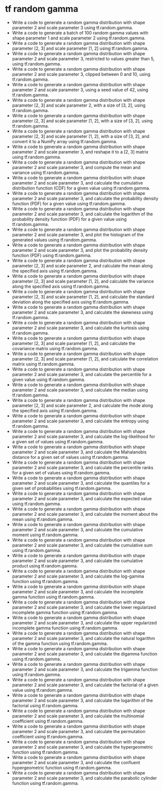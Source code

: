 # tf random gamma

- Write a code to generate a random gamma distribution with shape parameter 2 and scale parameter 3 using tf.random.gamma.
- Write a code to generate a batch of 100 random gamma values with shape parameter 1 and scale parameter 2 using tf.random.gamma.
- Write a code to generate a random gamma distribution with shape parameter [2, 3] and scale parameter [1, 2] using tf.random.gamma.
- Write a code to generate a random gamma distribution with shape parameter 2 and scale parameter 3, restricted to values greater than 5, using tf.random.gamma.
- Write a code to generate a random gamma distribution with shape parameter 2 and scale parameter 3, clipped between 0 and 10, using tf.random.gamma.
- Write a code to generate a random gamma distribution with shape parameter 2 and scale parameter 3, using a seed value of 42, using tf.random.gamma.
- Write a code to generate a random gamma distribution with shape parameter [2, 3] and scale parameter 2, with a size of [3, 2], using tf.random.gamma.
- Write a code to generate a random gamma distribution with shape parameter [2, 3] and scale parameter [1, 2], with a size of [3, 2], using tf.random.gamma.
- Write a code to generate a random gamma distribution with shape parameter [2, 3] and scale parameter [1, 2], with a size of [3, 2], and convert it to a NumPy array using tf.random.gamma.
- Write a code to generate a random gamma distribution with shape parameter 2 and scale parameter 3, and reshape it to a [2, 3] matrix using tf.random.gamma.
- Write a code to generate a random gamma distribution with shape parameter 2 and scale parameter 3, and compute the mean and variance using tf.random.gamma.
- Write a code to generate a random gamma distribution with shape parameter 2 and scale parameter 3, and calculate the cumulative distribution function (CDF) for a given value using tf.random.gamma.
- Write a code to generate a random gamma distribution with shape parameter 2 and scale parameter 3, and calculate the probability density function (PDF) for a given value using tf.random.gamma.
- Write a code to generate a random gamma distribution with shape parameter 2 and scale parameter 3, and calculate the logarithm of the probability density function (PDF) for a given value using tf.random.gamma.
- Write a code to generate a random gamma distribution with shape parameter 2 and scale parameter 3, and plot the histogram of the generated values using tf.random.gamma.
- Write a code to generate a random gamma distribution with shape parameter 2 and scale parameter 3, and plot the probability density function (PDF) using tf.random.gamma.
- Write a code to generate a random gamma distribution with shape parameter [2, 3] and scale parameter 2, and calculate the mean along the specified axis using tf.random.gamma.
- Write a code to generate a random gamma distribution with shape parameter [2, 3] and scale parameter [1, 2], and calculate the variance along the specified axis using tf.random.gamma.
- Write a code to generate a random gamma distribution with shape parameter [2, 3] and scale parameter [1, 2], and calculate the standard deviation along the specified axis using tf.random.gamma.
- Write a code to generate a random gamma distribution with shape parameter 2 and scale parameter 3, and calculate the skewness using tf.random.gamma.
- Write a code to generate a random gamma distribution with shape parameter 2 and scale parameter 3, and calculate the kurtosis using tf.random.gamma.
- Write a code to generate a random gamma distribution with shape parameter [2, 3] and scale parameter [1, 2], and calculate the covariance matrix using tf.random.gamma.
- Write a code to generate a random gamma distribution with shape parameter [2, 3] and scale parameter [1, 2], and calculate the correlation matrix using tf.random.gamma.
- Write a code to generate a random gamma distribution with shape parameter 2 and scale parameter 3, and calculate the percentile for a given value using tf.random.gamma.
- Write a code to generate a random gamma distribution with shape parameter 2 and scale parameter 3, and calculate the median using tf.random.gamma.
- Write a code to generate a random gamma distribution with shape parameter [2, 3] and scale parameter 2, and calculate the mode along the specified axis using tf.random.gamma.
- Write a code to generate a random gamma distribution with shape parameter 2 and scale parameter 3, and calculate the entropy using tf.random.gamma.
- Write a code to generate a random gamma distribution with shape parameter 2 and scale parameter 3, and calculate the log-likelihood for a given set of values using tf.random.gamma.
- Write a code to generate a random gamma distribution with shape parameter 2 and scale parameter 3, and calculate the Mahalanobis distance for a given set of values using tf.random.gamma.
- Write a code to generate a random gamma distribution with shape parameter 2 and scale parameter 3, and calculate the percentile ranks for a given set of values using tf.random.gamma.
- Write a code to generate a random gamma distribution with shape parameter 2 and scale parameter 3, and calculate the quantiles for a given set of probabilities using tf.random.gamma.
- Write a code to generate a random gamma distribution with shape parameter 2 and scale parameter 3, and calculate the expected value using tf.random.gamma.
- Write a code to generate a random gamma distribution with shape parameter 2 and scale parameter 3, and calculate the moment about the mean using tf.random.gamma.
- Write a code to generate a random gamma distribution with shape parameter 2 and scale parameter 3, and calculate the cumulative moment using tf.random.gamma.
- Write a code to generate a random gamma distribution with shape parameter 2 and scale parameter 3, and calculate the cumulative sum using tf.random.gamma.
- Write a code to generate a random gamma distribution with shape parameter 2 and scale parameter 3, and calculate the cumulative product using tf.random.gamma.
- Write a code to generate a random gamma distribution with shape parameter 2 and scale parameter 3, and calculate the log-gamma function using tf.random.gamma.
- Write a code to generate a random gamma distribution with shape parameter 2 and scale parameter 3, and calculate the incomplete gamma function using tf.random.gamma.
- Write a code to generate a random gamma distribution with shape parameter 2 and scale parameter 3, and calculate the lower regularized incomplete gamma function using tf.random.gamma.
- Write a code to generate a random gamma distribution with shape parameter 2 and scale parameter 3, and calculate the upper regularized incomplete gamma function using tf.random.gamma.
- Write a code to generate a random gamma distribution with shape parameter 2 and scale parameter 3, and calculate the natural logarithm of the gamma function using tf.random.gamma.
- Write a code to generate a random gamma distribution with shape parameter 2 and scale parameter 3, and calculate the digamma function using tf.random.gamma.
- Write a code to generate a random gamma distribution with shape parameter 2 and scale parameter 3, and calculate the trigamma function using tf.random.gamma.
- Write a code to generate a random gamma distribution with shape parameter 2 and scale parameter 3, and calculate the factorial of a given value using tf.random.gamma.
- Write a code to generate a random gamma distribution with shape parameter 2 and scale parameter 3, and calculate the logarithm of the factorial using tf.random.gamma.
- Write a code to generate a random gamma distribution with shape parameter 2 and scale parameter 3, and calculate the multinomial coefficient using tf.random.gamma.
- Write a code to generate a random gamma distribution with shape parameter 2 and scale parameter 3, and calculate the permutation coefficient using tf.random.gamma.
- Write a code to generate a random gamma distribution with shape parameter 2 and scale parameter 3, and calculate the hypergeometric function using tf.random.gamma.
- Write a code to generate a random gamma distribution with shape parameter 2 and scale parameter 3, and calculate the confluent hypergeometric function using tf.random.gamma.
- Write a code to generate a random gamma distribution with shape parameter 2 and scale parameter 3, and calculate the parabolic cylinder function using tf.random.gamma.